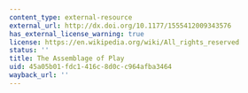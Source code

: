 ```yaml
---
content_type: external-resource
external_url: http://dx.doi.org/10.1177/1555412009343576
has_external_license_warning: true
license: https://en.wikipedia.org/wiki/All_rights_reserved
status: ''
title: The Assemblage of Play
uid: 45a05b01-fdc1-416c-8d0c-c964afba3464
wayback_url: ''
---
```

